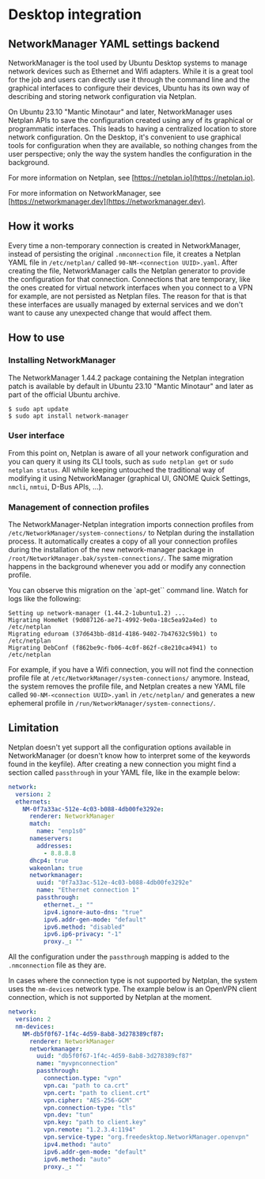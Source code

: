 # Desktop integration

## NetworkManager YAML settings backend

NetworkManager is the tool used by Ubuntu Desktop systems to manage
network devices such as Ethernet and Wifi adapters. While it is a great
tool for the job and users can directly use it through the command line
and the graphical interfaces to configure their devices, Ubuntu has its
own way of describing and storing network configuration via Netplan.

On Ubuntu 23.10 "Mantic Minotaur" and later, NetworkManager uses Netplan APIs
to save the configuration created using any of its graphical or programmatic
interfaces. This leads to having a centralized location to store network
configuration. On the Desktop, it's convenient to use graphical tools for
configuration when they are available, so nothing changes from the user
perspective; only the way the system handles the configuration in the background.

For more information on Netplan, see [https://netplan.io](https://netplan.io).

For more information on NetworkManager, see [https://networkmanager.dev](https://networkmanager.dev).

## How it works

Every time a non-temporary connection is created in NetworkManager, instead
of persisting the original `.nmconnection` file, it creates a Netplan YAML
file in `/etc/netplan/` called `90-NM-<connection UUID>.yaml`. After creating
the file, NetworkManager calls the Netplan generator to provide the
configuration for that connection. Connections that are temporary, like the ones
created for virtual network interfaces when you connect to a VPN for example,
are not persisted as Netplan files. The reason for that is that these interfaces
are usually managed by external services and we don't want to cause any
unexpected change that would affect them.

## How to use

### Installing NetworkManager

The NetworkManager 1.44.2 package containing the Netplan integration patch
is available by default in Ubuntu 23.10 "Mantic Minotaur" and later as part of
the official Ubuntu archive.
```
$ sudo apt update
$ sudo apt install network-manager
```

### User interface

From this point on, Netplan is aware of all your network configuration and
you can query it using its CLI tools, such as `sudo netplan get` or `sudo
netplan status`. All while keeping untouched the traditional way of modifying
it using NetworkManager (graphical UI, GNOME Quick Settings, `nmcli`,
`nmtui`, D-Bus APIs, ...).

### Management of connection profiles

The NetworkManager-Netplan integration imports connection profiles from
`/etc/NetworkManager/system-connections/` to Netplan during the installation
process. It automatically creates a copy of all your connection profiles during
the installation of the new network-manager package in
`/root/NetworkManager.bak/system-connections/`. The same migration happens
in the background whenever you add or modify any connection profile.

You can observe this migration on the `apt-get`` command line. Watch for
logs like the following:
```
Setting up network-manager (1.44.2-1ubuntu1.2) ...
Migrating HomeNet (9d087126-ae71-4992-9e0a-18c5ea92a4ed) to /etc/netplan
Migrating eduroam (37d643bb-d81d-4186-9402-7b47632c59b1) to /etc/netplan
Migrating DebConf (f862be9c-fb06-4c0f-862f-c8e210ca4941) to /etc/netplan
```

For example, if you have a Wifi connection, you will not find the connection
profile file at `/etc/NetworkManager/system-connections/` anymore. Instead,
the system removes the profile file, and Netplan creates a new YAML file called
`90-NM-<connection UUID>.yaml` in `/etc/netplan/` and generates a new ephemeral
profile in `/run/NetworkManager/system-connections/`.

## Limitation

Netplan doesn't yet support all the configuration options available in
NetworkManager (or doesn't know how to interpret some of the keywords
found in the keyfile). After creating a new connection you might find
a section called `passthrough` in your YAML file, like in the example below:

```yaml
network:
  version: 2
  ethernets:
    NM-0f7a33ac-512e-4c03-b088-4db00fe3292e:
      renderer: NetworkManager
      match:
        name: "enp1s0"
      nameservers:
        addresses:
          - 8.8.8.8
      dhcp4: true
      wakeonlan: true
      networkmanager:
        uuid: "0f7a33ac-512e-4c03-b088-4db00fe3292e"
        name: "Ethernet connection 1"
        passthrough:
          ethernet._: ""
          ipv4.ignore-auto-dns: "true"
          ipv6.addr-gen-mode: "default"
          ipv6.method: "disabled"
          ipv6.ip6-privacy: "-1"
          proxy._: ""
```

All the configuration under the `passthrough` mapping is added to
the `.nmconnection` file as they are.

In cases where the connection type is not supported by Netplan, the system uses
the `nm-devices` network type. The example below is an OpenVPN client
connection, which is not supported by Netplan at the moment.

```yaml
network:
  version: 2
  nm-devices:
    NM-db5f0f67-1f4c-4d59-8ab8-3d278389cf87:
      renderer: NetworkManager
      networkmanager:
        uuid: "db5f0f67-1f4c-4d59-8ab8-3d278389cf87"
        name: "myvpnconnection"
        passthrough:
          connection.type: "vpn"
          vpn.ca: "path to ca.crt"
          vpn.cert: "path to client.crt"
          vpn.cipher: "AES-256-GCM"
          vpn.connection-type: "tls"
          vpn.dev: "tun"
          vpn.key: "path to client.key"
          vpn.remote: "1.2.3.4:1194"
          vpn.service-type: "org.freedesktop.NetworkManager.openvpn"
          ipv4.method: "auto"
          ipv6.addr-gen-mode: "default"
          ipv6.method: "auto"
          proxy._: ""
```
